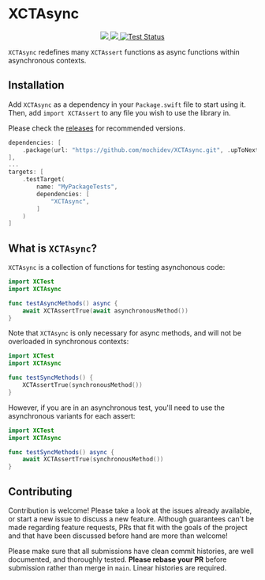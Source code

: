 # XCTAsync

<p align="center">
<a href="https://swiftpackageindex.com/mochidev/XCTAsync">
<img src="https://img.shields.io/endpoint?url=https%3A%2F%2Fswiftpackageindex.com%2Fapi%2Fpackages%2Fmochidev%2FXCTAsync%2Fbadge%3Ftype%3Dswift-versions" />
</a>
<a href="https://swiftpackageindex.com/mochidev/XCTAsync">
<img src="https://img.shields.io/endpoint?url=https%3A%2F%2Fswiftpackageindex.com%2Fapi%2Fpackages%2Fmochidev%2FXCTAsync%2Fbadge%3Ftype%3Dplatforms" />
</a>
<a href="https://github.com/mochidev/XCTAsync/actions?query=workflow%3A%22Test+XCTAsync%22">
<img src="https://github.com/mochidev/XCTAsync/workflows/Test%20XCTAsync/badge.svg" alt="Test Status" />
</a>
</p>

`XCTAsync` redefines many `XCTAssert` functions as async functions within asynchronous contexts.

## Installation

Add `XCTAsync` as a dependency in your `Package.swift` file to start using it. Then, add `import XCTAssert` to any file you wish to use the library in.

Please check the [releases](https://github.com/mochidev/XCTAsync/releases) for recommended versions.

```swift
dependencies: [
    .package(url: "https://github.com/mochidev/XCTAsync.git", .upToNextMinor(from: "1.0.0")),
],
...
targets: [
    .testTarget(
        name: "MyPackageTests",
        dependencies: [
            "XCTAsync",
        ]
    )
]
```

## What is `XCTAsync`?

`XCTAsync` is a collection of functions for testing asynchonous code:

```swift
import XCTest
import XCTAsync

func testAsyncMethods() async {
    await XCTAssertTrue(await asynchronousMethod())
}
```

Note that `XCTAsync` is only necessary for async methods, and will not be overloaded in synchronous contexts:

```swift
import XCTest
import XCTAsync

func testSyncMethods() {
    XCTAssertTrue(synchronousMethod())
}
```

However, if you are in an asynchronous test, you'll need to use the asynchronous variants for each assert:

```swift
import XCTest
import XCTAsync

func testSyncMethods() async {
    await XCTAssertTrue(synchronousMethod())
}
```

## Contributing

Contribution is welcome! Please take a look at the issues already available, or start a new issue to discuss a new feature. Although guarantees can't be made regarding feature requests, PRs that fit with the goals of the project and that have been discussed before hand are more than welcome!

Please make sure that all submissions have clean commit histories, are well documented, and thoroughly tested. **Please rebase your PR** before submission rather than merge in `main`. Linear histories are required.
